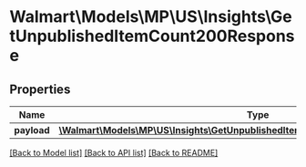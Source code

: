 # Walmart\Models\MP\US\Insights\GetUnpublishedItemCount200Response

## Properties

Name | Type | Description | Notes
------------ | ------------- | ------------- | -------------
**payload** | [**\Walmart\Models\MP\US\Insights\GetUnpublishedItemCount200ResponsePayloadInner[]**](GetUnpublishedItemCount200ResponsePayloadInner.md) |  | [optional]


[[Back to Model list]](./) [[Back to API list]](../../../../../README.md#supported-apis) [[Back to README]](../../../../../README.md)
